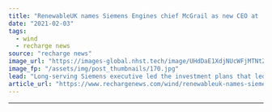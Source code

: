 ```yaml
---
title: "RenewableUK names Siemens Engines chief McGrail as new CEO at 'crucial time'"
date: "2021-02-03"
tags: 
  - wind
  - recharge news
source: "recharge news"
image_url: "https://images-global.nhst.tech/image/UHdDaE1XdjNUcWFjMTNtZnJrVTk2KzBSL2FqM0ZMc0FEdFgySUpQb3ZNST0=/nhst/binary/c9816f7aacf56bf091d6ee78c68d3592"
image_fp: "/assets/img/post_thumbnails/170.jpg"
lead: "Long-serving Siemens executive led the investment plans that led to construction of the offshore turbine blade factory in Hull in the mid-2010s"
article_url: "https://www.rechargenews.com/wind/renewableuk-names-siemens-engines-chief-mcgrail-as-new-ceo-at-crucial-time/2-1-956428"
---
```


---
